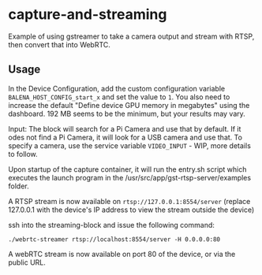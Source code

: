 # capture-and-streaming
Example of using gstreamer to take a camera output and stream with RTSP, then convert that into WebRTC.

## Usage
In the Device Configuration, add the custom configuration variable `BALENA_HOST_CONFIG_start_x` and set the value to `1`. You also need to increase the default "Define device GPU memory in megabytes" using the dashboard. 192 MB seems to be the minimum, but your results may vary.

Input: The block will search for a Pi Camera and use that by default. If it odes not find a Pi Camera, it will look for a USB camera and use that. To specify a camera, use the service variable `VIDEO_INPUT` - WIP, more details to follow.

Upon startup of the capture container, it will run the entry.sh script which executes the launch program in the /usr/src/app/gst-rtsp-server/examples folder.

A RTSP stream is now available on `rtsp://127.0.0.1:8554/server` (replace 127.0.0.1 with the device's IP address to view the stream outside the device)


ssh into the streaming-block and issue the following command: 

`./webrtc-streamer rtsp://localhost:8554/server -H 0.0.0.0:80`

A webRTC stream is now available on port 80 of the device, or via the public URL.
